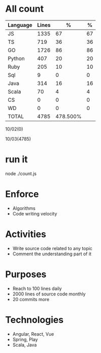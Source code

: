 # All count
|Language|Lines|%|%|
|----------|-------|--------|--------|
|JS   |1335|67|67|
|TS   |719|36|36|
|GO   |1726|86|86|
|Python |407|20|20|
|Ruby|205|10|10|
|Sql |9|0|0|
|Java |314|16|16|
|Scala|70|4|4|
|CS   |0|0|0|
|WD   |0|0|0|
|TOTAL|4785|478.500%|
10/02(0)

10/03(4785)


# run it
node ./count.js
    
# Enforce
* Algorithms
* Code writing velocity

# Activities
* Write source code related to any topic
* Comment the understanding part of it
    
# Purposes
* Reach to 100 lines daily
* 2000 lines of source code monthly
* 20 commits more

# Technologies
* Angular, React, Vue
* Spring, Play
* Scala, Java
